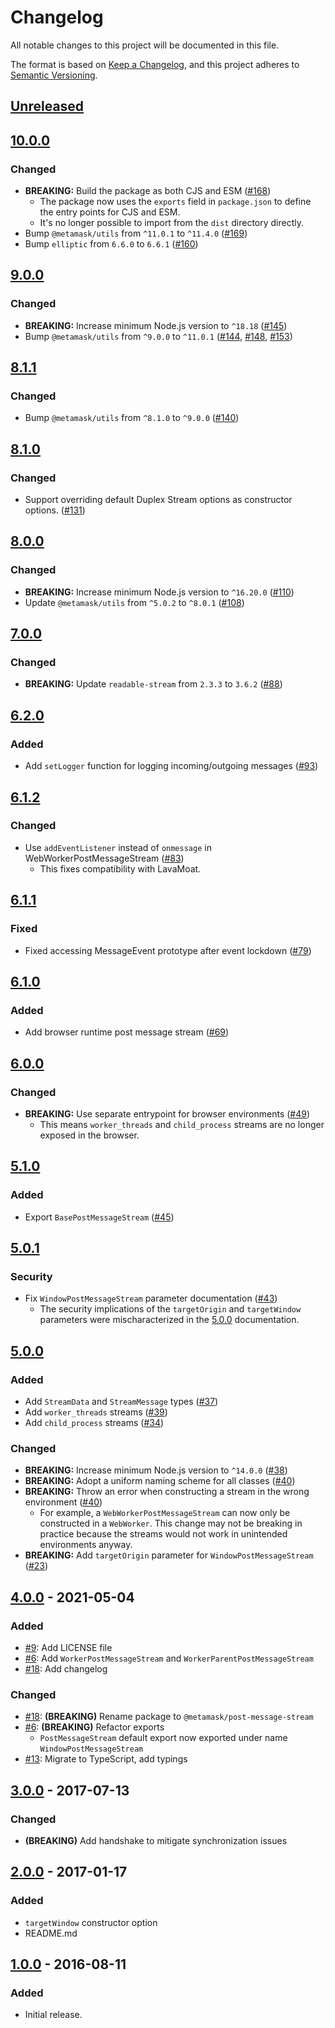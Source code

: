 # Changelog

All notable changes to this project will be documented in this file.

The format is based on [Keep a Changelog](https://keepachangelog.com/en/1.0.0/),
and this project adheres to [Semantic Versioning](https://semver.org/spec/v2.0.0.html).

## [Unreleased]

## [10.0.0]

### Changed

- **BREAKING:** Build the package as both CJS and ESM ([#168](https://github.com/MetaMask/post-message-stream/pull/168))
  - The package now uses the `exports` field in `package.json` to define the entry points for CJS and ESM.
  - It's no longer possible to import from the `dist` directory directly.
- Bump `@metamask/utils` from `^11.0.1` to `^11.4.0` ([#169](https://github.com/MetaMask/post-message-stream/pull/169))
- Bump `elliptic` from `6.6.0` to `6.6.1` ([#160](https://github.com/MetaMask/post-message-stream/pull/160))

## [9.0.0]

### Changed

- **BREAKING:** Increase minimum Node.js version to `^18.18` ([#145](https://github.com/MetaMask/post-message-stream/pull/145))
- Bump `@metamask/utils` from `^9.0.0` to `^11.0.1` ([#144](https://github.com/MetaMask/post-message-stream/pull/144), [#148](https://github.com/MetaMask/post-message-stream/pull/148), [#153](https://github.com/MetaMask/post-message-stream/pull/153))

## [8.1.1]

### Changed

- Bump `@metamask/utils` from `^8.1.0` to `^9.0.0` ([#140](https://github.com/MetaMask/post-message-stream/pull/140))

## [8.1.0]

### Changed

- Support overriding default Duplex Stream options as constructor options. ([#131](https://github.com/MetaMask/post-message-stream/pull/131))

## [8.0.0]

### Changed

- **BREAKING:** Increase minimum Node.js version to `^16.20.0` ([#110](https://github.com/MetaMask/post-message-stream/pull/110))
- Update `@metamask/utils` from `^5.0.2` to `^8.0.1` ([#108](https://github.com/MetaMask/post-message-stream/pull/108))

## [7.0.0]

### Changed

- **BREAKING:** Update `readable-stream` from `2.3.3` to `3.6.2` ([#88](https://github.com/MetaMask/post-message-stream/pull/88))

## [6.2.0]

### Added

- Add `setLogger` function for logging incoming/outgoing messages ([#93](https://github.com/MetaMask/post-message-stream/pull/93))

## [6.1.2]

### Changed

- Use `addEventListener` instead of `onmessage` in WebWorkerPostMessageStream ([#83](https://github.com/MetaMask/post-message-stream/pull/83))
  - This fixes compatibility with LavaMoat.

## [6.1.1]

### Fixed

- Fixed accessing MessageEvent prototype after event lockdown ([#79](https://github.com/MetaMask/post-message-stream/pull/79))

## [6.1.0]

### Added

- Add browser runtime post message stream ([#69](https://github.com/MetaMask/post-message-stream/pull/69))

## [6.0.0]

### Changed

- **BREAKING:** Use separate entrypoint for browser environments ([#49](https://github.com/MetaMask/post-message-stream/pull/49))
  - This means `worker_threads` and `child_process` streams are no longer exposed in the browser.

## [5.1.0]

### Added

- Export `BasePostMessageStream` ([#45](https://github.com/MetaMask/post-message-stream/pull/45))

## [5.0.1]

### Security

- Fix `WindowPostMessageStream` parameter documentation ([#43](https://github.com/MetaMask/post-message-stream/pull/43))
  - The security implications of the `targetOrigin` and `targetWindow` parameters were mischaracterized in the [5.0.0] documentation.

## [5.0.0]

### Added

- Add `StreamData` and `StreamMessage` types ([#37](https://github.com/MetaMask/post-message-stream/pull/37))
- Add `worker_threads` streams ([#39](https://github.com/MetaMask/post-message-stream/pull/39))
- Add `child_process` streams ([#34](https://github.com/MetaMask/post-message-stream/pull/34))

### Changed

- **BREAKING:** Increase minimum Node.js version to `^14.0.0` ([#38](https://github.com/MetaMask/post-message-stream/pull/38))
- **BREAKING:** Adopt a uniform naming scheme for all classes ([#40](https://github.com/MetaMask/post-message-stream/pull/40))
- **BREAKING:** Throw an error when constructing a stream in the wrong environment ([#40](https://github.com/MetaMask/post-message-stream/pull/40))
  - For example, a `WebWorkerPostMessageStream` can now only be constructed in a `WebWorker`. This change may not be breaking in practice because the streams would not work in unintended environments anyway.
- **BREAKING:** Add `targetOrigin` parameter for `WindowPostMessageStream` ([#23](https://github.com/MetaMask/post-message-stream/pull/23))

## [4.0.0] - 2021-05-04

### Added

- [#9](https://github.com/MetaMask/post-message-stream.git/pull/9): Add LICENSE file
- [#6](https://github.com/MetaMask/post-message-stream.git/pull/6): Add `WorkerPostMessageStream` and `WorkerParentPostMessageStream`
- [#18](https://github.com/MetaMask/post-message-stream.git/pull/18): Add changelog

### Changed

- [#18](https://github.com/MetaMask/post-message-stream.git/pull/18): **(BREAKING)** Rename package to `@metamask/post-message-stream`
- [#6](https://github.com/MetaMask/post-message-stream.git/pull/6): **(BREAKING)** Refactor exports
  - `PostMessageStream` default export now exported under name `WindowPostMessageStream`
- [#13](https://github.com/MetaMask/post-message-stream.git/pull/13): Migrate to TypeScript, add typings

## [3.0.0] - 2017-07-13

### Changed

- **(BREAKING)** Add handshake to mitigate synchronization issues

## [2.0.0] - 2017-01-17

### Added

- `targetWindow` constructor option
- README.md

## [1.0.0] - 2016-08-11

### Added

- Initial release.

[Unreleased]: https://github.com/MetaMask/post-message-stream/compare/v10.0.0...HEAD
[10.0.0]: https://github.com/MetaMask/post-message-stream/compare/v9.0.0...v10.0.0
[9.0.0]: https://github.com/MetaMask/post-message-stream/compare/v8.1.1...v9.0.0
[8.1.1]: https://github.com/MetaMask/post-message-stream/compare/v8.1.0...v8.1.1
[8.1.0]: https://github.com/MetaMask/post-message-stream/compare/v8.0.0...v8.1.0
[8.0.0]: https://github.com/MetaMask/post-message-stream/compare/v7.0.0...v8.0.0
[7.0.0]: https://github.com/MetaMask/post-message-stream/compare/v6.2.0...v7.0.0
[6.2.0]: https://github.com/MetaMask/post-message-stream/compare/v6.1.2...v6.2.0
[6.1.2]: https://github.com/MetaMask/post-message-stream/compare/v6.1.1...v6.1.2
[6.1.1]: https://github.com/MetaMask/post-message-stream/compare/v6.1.0...v6.1.1
[6.1.0]: https://github.com/MetaMask/post-message-stream/compare/v6.0.0...v6.1.0
[6.0.0]: https://github.com/MetaMask/post-message-stream/compare/v5.1.0...v6.0.0
[5.1.0]: https://github.com/MetaMask/post-message-stream/compare/v5.0.1...v5.1.0
[5.0.1]: https://github.com/MetaMask/post-message-stream/compare/v5.0.0...v5.0.1
[5.0.0]: https://github.com/MetaMask/post-message-stream/compare/v4.0.0...v5.0.0
[4.0.0]: https://github.com/MetaMask/post-message-stream/compare/v3.0.0...v4.0.0
[3.0.0]: https://github.com/MetaMask/post-message-stream/compare/v2.0.0...v3.0.0
[2.0.0]: https://github.com/MetaMask/post-message-stream/compare/v1.0.0...v2.0.0
[1.0.0]: https://github.com/MetaMask/post-message-stream/releases/tag/v1.0.0
